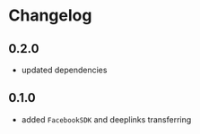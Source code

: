# Changelog

## 0.2.0
* updated dependencies

## 0.1.0
* added `FacebookSDK` and deeplinks transferring
